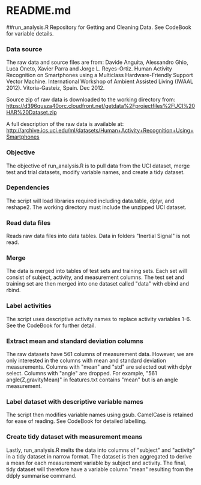 README.md
=========================


##run_analysis.R
Repository for Getting and Cleaning Data. See CodeBook for variable details.

### Data source
The raw data and source files are from:
Davide Anguita, Alessandro Ghio, Luca Oneto, Xavier Parra and Jorge L. Reyes-Ortiz.
Human Activity Recognition on Smartphones using a Multiclass Hardware-Friendly Support Vector Machine.
International Workshop of Ambient Assisted Living (IWAAL 2012). Vitoria-Gasteiz, Spain. Dec 2012.

Source zip of raw data is downloaded to the working directory from:
https://d396qusza40orc.cloudfront.net/getdata%2Fprojectfiles%2FUCI%20HAR%20Dataset.zip

A full description of the raw data is available at:
http://archive.ics.uci.edu/ml/datasets/Human+Activity+Recognition+Using+Smartphones

### Objective
The objective of run_analysis.R is to pull data from the UCI dataset, merge test and trial datasets, modify variable names, and create a tidy dataset.

### Dependencies
The script will load libraries required including data.table, dplyr, and reshape2. The working directory must include the unzipped UCI dataset.

### Read data files
Reads raw data files into data tables. Data in folders "Inertial Signal" is not read.

### Merge
The data is merged into tables of test sets and training sets. Each set will consist of subject, activity, and measurement columns. The test set and training set are then merged into one dataset called "data" with cbind and rbind.

### Label activities
The script uses descriptive activity names to replace activity variables 1-6. See the CodeBook for further detail.

### Extract mean and standard deviation columns
The raw datasets have 561 columns of measurement data. However, we are only interested in the columns with mean and standard deviation measurements. Columns with "mean" and "std" are selected out with dplyr select. Columns with "angle" are dropped. For example, "561 angle(Z,gravityMean)" in features.txt contains "mean" but is an angle measurement.

### Label dataset with descriptive variable names
The script then modifies variable names using gsub. CamelCase is retained for ease of reading. See CodeBook for detailed labelling.
 
### Create tidy dataset with measurement means
Lastly, run_analysis.R melts the data into columns of "subject" and "activity" in a tidy dataset in narrow format. The dataset is then aggregated to derive a mean for each measurement variable by subject and activity. The final, tidy dataset will therefore have a variable column "mean" resulting from the ddply summarise command.
